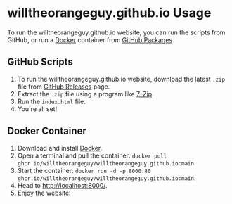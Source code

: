 # willtheorangeguy.github.io Usage

To run the willtheorangeguy.github.io website, you can run the scripts from GitHub, or run a [Docker](https://www.docker.com/) container from [GitHub Packages](https://github.com/willtheorangeguy/willtheorangeguy.github.io/pkgs/container/willtheorangeguy.github.io).

## GitHub Scripts
1. To run the willtheorangeguy.github.io website, download the latest `.zip` file from [GitHub Releases](https://github.com/willtheorangeguy/willtheorangeguy.github.io/releases/latest) page.
2. Extract the `.zip` file using a program like [7-Zip](https://www.7-zip.org/).
3. Run the `index.html` file.
4. You're all set!

## Docker Container

1. Download and install [Docker](https://www.docker.com/products/docker-desktop/).
2. Open a terminal and pull the container: `docker pull ghcr.io/willtheorangeguy/willtheorangeguy.github.io:main`.
3. Start the container: `docker run -d -p 8000:80 ghcr.io/willtheorangeguy/willtheorangeguy.github.io:main`.
4. Head to [http://localhost:8000/](http://localhost:8000/).
5. Enjoy the website!

